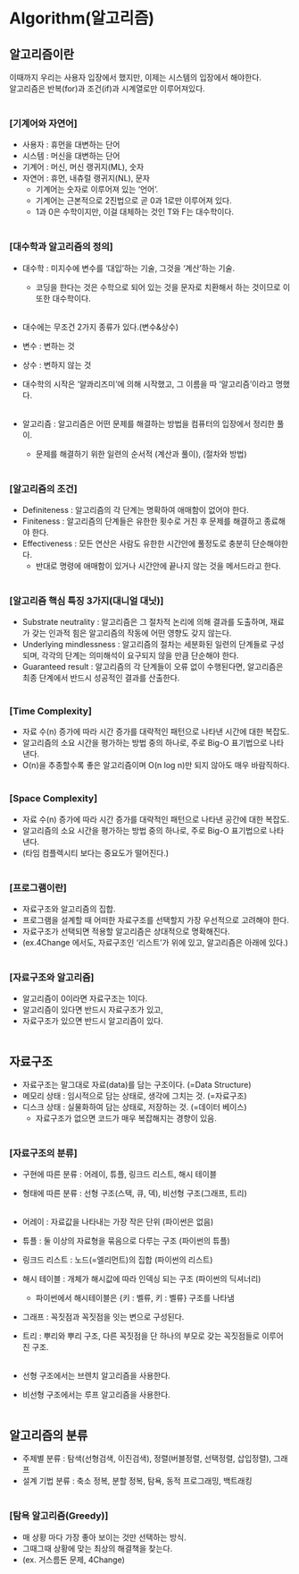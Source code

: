 # Algorithm(알고리즘)

## 알고리즘이란
이때까지 우리는 사용자 입장에서 했지만, 이제는 시스템의 입장에서 해야한다.<br>
알고리즘은 반복(for)과 조건(if)과 시계열로만 이루어져있다.<br><br>

### [기계어와 자연어]
* 사용자 : 휴먼을 대변하는 단어<br>
* 시스템 : 머신을 대변하는 단어<br>
* 기계어 : 머신, 머신 랭귀지(ML), 숫자<br>
* 자연어 : 휴먼, 내츄럴 랭귀지(NL), 문자<br>
    * 기계어는 숫자로 이루어져 있는 ‘언어’.<br>
    * 기계어는 근본적으로 2진법으로 곧 0과 1로만 이루어져 있다.<br>
    * 1과 0은 수학이지만, 이걸 대체하는 것인 T와 F는 대수학이다.<br><br>

### [대수학과 알고리즘의 정의]
* 대수학 : 미지수에 변수를 ‘대입’하는 기술, 그것을 ‘계산’하는 기술.<br>
    * 코딩을 한다는 것은 수학으로 되어 있는 것을 문자로 치환해서 하는 것이므로 이또한 대수학이다.<br><br>

* 대수에는 무조건 2가지 종류가 있다.(변수&상수)<br>
* 변수 : 변하는 것<br>
* 상수 : 변하지 않는 것<br>
* 대수학의 시작은 ‘알콰리즈미’에 의해 시작했고, 그 이름을 따 ‘알고리즘’이라고 명했다.<br><br>

* 알고리즘 : 알고리즘은 어떤 문제를 해결하는 방법을 컴퓨터의 입장에서 정리한 풀이.<br>
    * 문제를 해결하기 위한 일련의 순서적 (계산과 풀이), (절차와 방법)<br><br>


### [알고리즘의 조건]
* Definiteness : 알고리즘의 각 단계는 명확하여 애매함이 없어야 한다.<br>
* Finiteness : 알고리즘의 단계들은 유한한 횟수로 거친 후 문제를 해결하고 종료해야 한다.<br>
* Effectiveness : 모든 연산은 사람도 유한한 시간안에 풀정도로 충분히 단순해야한다.<br>
    * 반대로 명령에 애매함이 있거나 시간안에 끝나지 않는 것을 메서드라고 한다.<br><br>


### [알고리즘 핵심 특징 3가지(대니얼 대닛)]
* Substrate neutrality : 알고리즘은 그 절차적 논리에 의해 결과를 도출하며, 재료가 갖는 인과적 힘은 알고리즘의 작동에 어떤 영향도 갖지 않는다.<br>
* Underlying mindlessness : 알고리즘의 절차는 세분화된 일련의 단계들로 구성되며, 각각의 단계는 의미해석이 요구되지 않을 만큼 단순해야 한다.<br>
* Guaranteed result : 알고리즘의 각 단계들이 오류 없이 수행된다면, 알고리즘은 최종 단계에서 반드시 성공적인 결과를 산출한다.<br><br>


### [Time Complexity]
* 자료 수(n) 증가에 따라 시간 증가를 대략적인 패턴으로 나타낸 시간에 대한 복잡도.<br>
* 알고리즘의 소요 시간을 평가하는 방법 중의 하나로, 주로 Big-O 표기법으로 나타낸다.<br>
* O(n)을 추종할수록 좋은 알고리즘이며 O(n log n)만 되지 않아도 매우 바람직하다.<br><br>


### [Space Complexity]
* 자료 수(n) 증가에 따라 시간 증가를 대략적인 패턴으로 나타낸 공간에 대한 복잡도.<br>
* 알고리즘의 소요 시간을 평가하는 방법 중의 하나로, 주로 Big-O 표기법으로 나타낸다.<br>
* (타임 컴플렉시티 보다는 중요도가 떨어진다.)<br><br>


### [프로그램이란]
* 자료구조와 알고리즘의 집합.<br>
* 프로그램을 설계할 때 어떠한 자료구조를 선택할지 가장 우선적으로 고려해야 한다.<br>
* 자료구조가 선택되면 적용할 알고리즘은 상대적으로 명확해진다.<br>
* (ex.4Change 에서도, 자료구조인 ‘리스트’가 위에 있고, 알고리즘은 아래에 있다.)<br><br>


### [자료구조와 알고리즘]
* 알고리즘이 0이라면 자료구조는 1이다.<br>
* 알고리즘이 있다면 반드시 자료구조가 있고,<br>
* 자료구조가 있으면 반드시 알고리즘이 있다.<br><br>


## 자료구조
* 자료구조는 말그대로 자료(data)를 담는 구조이다. (=Data Structure)<br>
* 메모리 상태 : 임시적으로 담는 상태로, 생각에 그치는 것. (=자료구조)<br>
* 디스크 상태 : 실물화하여 담는 상태로, 저장하는 것. (=데이터 베이스)<br>
    * 자료구조가 없으면 코드가 매우 복잡해지는 경향이 있음.<br><br>


### [자료구조의 분류]
* 구현에 따른 분류 : 어레이, 튜플, 링크드 리스트, 해시 테이블<br>
* 형태에 따른 분류 : 선형 구조(스택, 큐, 덱), 비선형 구조(그래프, 트리)<br><br>

* 어레이 : 자료값을 나타내는 가장 작은 단위 (파이썬은 없음)<br>
* 튜플 : 둘 이상의 자료형을 묶음으로 다루는 구조 (파이썬의 튜플)<br>
* 링크드 리스트 : 노드(=엘리먼트)의 집합 (파이썬의 리스트)<br>
* 해시 테이블 : 개체가 해시값에 따라 인덱싱 되는 구조 (파이썬의 딕셔너리)<br>
    * 파이썬에서 해시테이블은 {키 : 벨류, 키 : 벨류} 구조를 나타냄<br>
* 그래프 : 꼭짓점과 꼭짓점을 잇는 변으로 구성된다.<br>
* 트리 : 뿌리와 뿌리 구조, 다른 꼭짓점을 단 하나의 부모로 갖는 꼭짓점들로 이루어진 구조.<br><br>

* 선형 구조에서는 브렌치 알고리즘을 사용한다.<br>
* 비선형 구조에서는 루프 알고리즘을 사용한다.<br><br>



## 알고리즘의 분류
* 주제별 분류 : 탐색(선형검색, 이진검색), 정렬(버블정렬, 선택정렬, 삽입정렬), 그래프<br>
* 설계 기법 분류 : 축소 정복, 분할 정복, 탐욕, 동적 프로그래밍, 백트래킹<br><br>


### [탐욕 알고리즘(Greedy)]
* 매 상황 마다 가장 좋아 보이는 것만 선택하는 방식.<br>
* 그때그때 상황에 맞는 최상의 해결책을 찾는다.<br>
* (ex. 거스름돈 문제, 4Change)<br><br>










